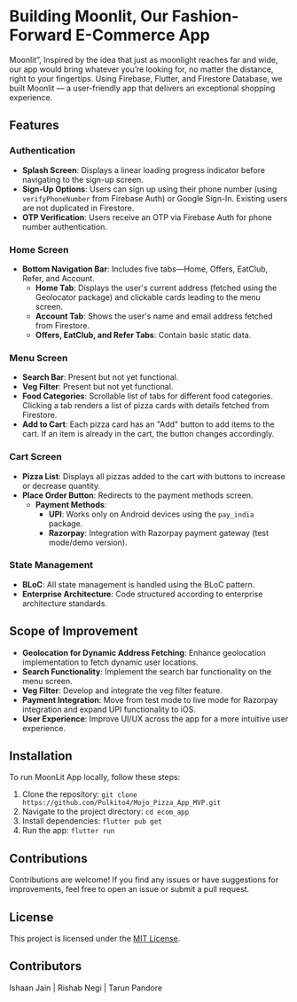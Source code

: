 # Building Moonlit, Our Fashion-Forward E-Commerce App

 Moonlit”, Inspired by the idea that just as moonlight reaches far and wide, our app would bring whatever you’re looking for, no matter the distance, right to your fingertips. Using Firebase, Flutter, and Firestore Database, we built Moonlit — a user-friendly app that delivers an exceptional shopping experience.

## Features

### Authentication
- **Splash Screen**: Displays a linear loading progress indicator before navigating to the sign-up screen.
- **Sign-Up Options**: Users can sign up using their phone number (using `verifyPhoneNumber` from Firebase Auth) or Google Sign-In. Existing users are not duplicated in Firestore.
- **OTP Verification**: Users receive an OTP via Firebase Auth for phone number authentication.

### Home Screen
- **Bottom Navigation Bar**: Includes five tabs—Home, Offers, EatClub, Refer, and Account.
  - **Home Tab**: Displays the user's current address (fetched using the Geolocator package) and clickable cards leading to the menu screen.
  - **Account Tab**: Shows the user's name and email address fetched from Firestore.
  - **Offers, EatClub, and Refer Tabs**: Contain basic static data.

### Menu Screen
- **Search Bar**: Present but not yet functional.
- **Veg Filter**: Present but not yet functional.
- **Food Categories**: Scrollable list of tabs for different food categories. Clicking a tab renders a list of pizza cards with details fetched from Firestore.
- **Add to Cart**: Each pizza card has an "Add" button to add items to the cart. If an item is already in the cart, the button changes accordingly.

### Cart Screen
- **Pizza List**: Displays all pizzas added to the cart with buttons to increase or decrease quantity.
- **Place Order Button**: Redirects to the payment methods screen.
  - **Payment Methods**: 
    - **UPI**: Works only on Android devices using the `pay_india` package.
    - **Razorpay**: Integration with Razorpay payment gateway (test mode/demo version).

### State Management
- **BLoC**: All state management is handled using the BLoC pattern.
- **Enterprise Architecture**: Code structured according to enterprise architecture standards.

## Scope of Improvement

- **Geolocation for Dynamic Address Fetching**: Enhance geolocation implementation to fetch dynamic user locations.
- **Search Functionality**: Implement the search bar functionality on the menu screen.
- **Veg Filter**: Develop and integrate the veg filter feature.
- **Payment Integration**: Move from test mode to live mode for Razorpay integration and expand UPI functionality to iOS.
- **User Experience**: Improve UI/UX across the app for a more intuitive user experience.

## Installation

To run MoonLit App locally, follow these steps:

1. Clone the repository: `git clone https://github.com/Pulkito4/Mojo_Pizza_App_MVP.git`
2. Navigate to the project directory: `cd ecom_app`
3. Install dependencies: `flutter pub get`
4. Run the app: `flutter run`

## Contributions

Contributions are welcome! If you find any issues or have suggestions for improvements, feel free to open an issue or submit a pull request.

## License

This project is licensed under the [MIT License](LICENSE).

## Contributors 

Ishaan Jain | Rishab Negi | Tarun Pandore 
